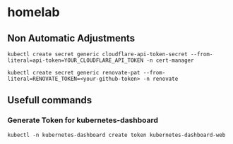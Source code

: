 # homelab

## Non Automatic Adjustments

```
kubectl create secret generic cloudflare-api-token-secret --from-literal=api-token=YOUR_CLOUDFLARE_API_TOKEN -n cert-manager

kubectl create secret generic renovate-pat --from-literal=RENOVATE_TOKEN=<your-github-token> -n renovate
```

## Usefull commands

### Generate Token for kubernetes-dashboard

```
kubectl -n kubernetes-dashboard create token kubernetes-dashboard-web
```
